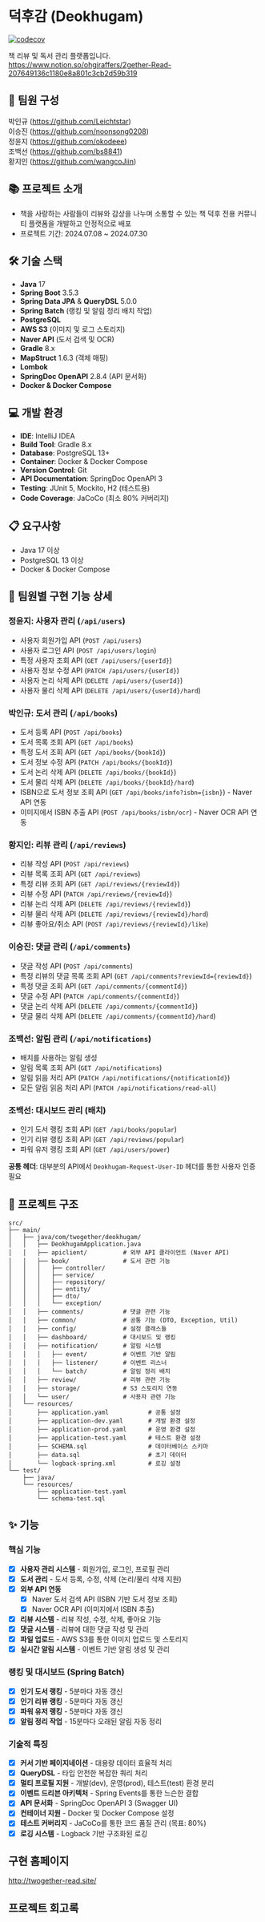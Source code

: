 # 덕후감 (Deokhugam)
[![codecov](https://codecov.io/gh/sb03-deokhugam-team2/sb03-deokhugam-team2/branch/dev/graph/badge.svg)](https://codecov.io/gh/sb03-deokhugam-team2/sb03-deokhugam-team2)

책 리뷰 및 독서 관리 플랫폼입니다.
<br>
https://www.notion.so/ohgiraffers/2gether-Read-207649136c1180e8a801c3cb2d59b319

## 👥 팀원 구성
박인규 (https://github.com/Leichtstar)  
이승진 (https://github.com/noonsong0208)  
정윤지 (https://github.com/okodeee)   
조백선 (https://github.com/bs8841)    
황지인 (https://github.com/wangcoJiin)

## 📚 프로젝트 소개
- 책을 사랑하는 사람들이 리뷰와 감상을 나누며 소통할 수 있는 책 덕후 전용 커뮤니티 플랫폼을 개발하고 안정적으로 배포
- 프로젝트 기간: 2024.07.08 ~ 2024.07.30

## 🛠️ 기술 스택
- **Java** 17
- **Spring Boot** 3.5.3
- **Spring Data JPA** & **QueryDSL** 5.0.0
- **Spring Batch** (랭킹 및 알림 정리 배치 작업)
- **PostgreSQL**
- **AWS S3** (이미지 및 로그 스토리지)
- **Naver API** (도서 검색 및 OCR)
- **Gradle** 8.x
- **MapStruct** 1.6.3 (객체 매핑)
- **Lombok** 
- **SpringDoc OpenAPI** 2.8.4 (API 문서화)
- **Docker & Docker Compose**

## 💻 개발 환경

- **IDE**: IntelliJ IDEA
- **Build Tool**: Gradle 8.x
- **Database**: PostgreSQL 13+
- **Container**: Docker & Docker Compose
- **Version Control**: Git
- **API Documentation**: SpringDoc OpenAPI 3
- **Testing**: JUnit 5, Mockito, H2 (테스트용)
- **Code Coverage**: JaCoCo (최소 80% 커버리지)

## 📋 요구사항

- Java 17 이상
- PostgreSQL 13 이상
- Docker & Docker Compose

## 🎯 팀원별 구현 기능 상세

### 정윤지: 사용자 관리 (`/api/users`)
- 사용자 회원가입 API (`POST /api/users`)
- 사용자 로그인 API (`POST /api/users/login`)
- 특정 사용자 조회 API (`GET /api/users/{userId}`)
- 사용자 정보 수정 API (`PATCH /api/users/{userId}`)
- 사용자 논리 삭제 API (`DELETE /api/users/{userId}`)
- 사용자 물리 삭제 API (`DELETE /api/users/{userId}/hard`)

### 박인규: 도서 관리 (`/api/books`)
- 도서 등록 API (`POST /api/books`)
- 도서 목록 조회 API (`GET /api/books`)
- 특정 도서 조회 API (`GET /api/books/{bookId}`)
- 도서 정보 수정 API (`PATCH /api/books/{bookId}`)
- 도서 논리 삭제 API (`DELETE /api/books/{bookId}`)
- 도서 물리 삭제 API (`DELETE /api/books/{bookId}/hard`)
- ISBN으로 도서 정보 조회 API (`GET /api/books/info?isbn={isbn}`) - Naver API 연동
- 이미지에서 ISBN 추출 API (`POST /api/books/isbn/ocr`) - Naver OCR API 연동

### 황지인: 리뷰 관리 (`/api/reviews`)
- 리뷰 작성 API (`POST /api/reviews`)
- 리뷰 목록 조회 API (`GET /api/reviews`)
- 특정 리뷰 조회 API (`GET /api/reviews/{reviewId}`)
- 리뷰 수정 API (`PATCH /api/reviews/{reviewId}`)
- 리뷰 논리 삭제 API (`DELETE /api/reviews/{reviewId}`)
- 리뷰 물리 삭제 API (`DELETE /api/reviews/{reviewId}/hard`)
- 리뷰 좋아요/취소 API (`POST /api/reviews/{reviewId}/like`)

### 이승진: 댓글 관리 (`/api/comments`)
- 댓글 작성 API (`POST /api/comments`)
- 특정 리뷰의 댓글 목록 조회 API (`GET /api/comments?reviewId={reviewId}`)
- 특정 댓글 조회 API (`GET /api/comments/{commentId}`)
- 댓글 수정 API (`PATCH /api/comments/{commentId}`)
- 댓글 논리 삭제 API (`DELETE /api/comments/{commentId}`)
- 댓글 물리 삭제 API (`DELETE /api/comments/{commentId}/hard`)

### 조백선: 알림 관리 (`/api/notifications`)
- 배치를 사용하는 알림 생성
- 알림 목록 조회 API (`GET /api/notifications`)
- 알림 읽음 처리 API (`PATCH /api/notifications/{notificationId}`)
- 모든 알림 읽음 처리 API (`PATCH /api/notifications/read-all`)

### 조백선: 대시보드 관리 (배치)
- 인기 도서 랭킹 조회 API (`GET /api/books/popular`)
- 인기 리뷰 랭킹 조회 API (`GET /api/reviews/popular`)
- 파워 유저 랭킹 조회 API (`GET /api/users/power`)

**공통 헤더**: 대부분의 API에서 `Deokhugam-Request-User-ID` 헤더를 통한 사용자 인증 필요

## 📁 프로젝트 구조

```
src/
├── main/
│   ├── java/com/twogether/deokhugam/
│   │   ├── DeokhugamApplication.java
│   │   ├── apiclient/          # 외부 API 클라이언트 (Naver API)
│   │   ├── book/               # 도서 관련 기능
│   │   │   ├── controller/
│   │   │   ├── service/
│   │   │   ├── repository/
│   │   │   ├── entity/
│   │   │   ├── dto/
│   │   │   └── exception/
│   │   ├── comments/           # 댓글 관련 기능
│   │   ├── common/             # 공통 기능 (DTO, Exception, Util)
│   │   ├── config/             # 설정 클래스들
│   │   ├── dashboard/          # 대시보드 및 랭킹
│   │   ├── notification/       # 알림 시스템
│   │   │   ├── event/          # 이벤트 기반 알림
│   │   │   ├── listener/       # 이벤트 리스너
│   │   │   └── batch/          # 알림 정리 배치
│   │   ├── review/             # 리뷰 관련 기능
│   │   ├── storage/            # S3 스토리지 연동
│   │   └── user/               # 사용자 관련 기능
│   └── resources/
│       ├── application.yaml           # 공통 설정
│       ├── application-dev.yaml       # 개발 환경 설정
│       ├── application-prod.yaml      # 운영 환경 설정
│       ├── application-test.yaml      # 테스트 환경 설정
│       ├── SCHEMA.sql                 # 데이터베이스 스키마
│       ├── data.sql                   # 초기 데이터
│       └── logback-spring.xml         # 로깅 설정
└── test/
    ├── java/
    └── resources/
        ├── application-test.yaml
        └── schema-test.sql
```

## ✨ 기능

### 핵심 기능
- [x] **사용자 관리 시스템** - 회원가입, 로그인, 프로필 관리
- [x] **도서 관리** - 도서 등록, 수정, 삭제 (논리/물리 삭제 지원)
- [x] **외부 API 연동**
    - [x] Naver 도서 검색 API (ISBN 기반 도서 정보 조회)
    - [x] Naver OCR API (이미지에서 ISBN 추출)
- [x] **리뷰 시스템** - 리뷰 작성, 수정, 삭제, 좋아요 기능
- [x] **댓글 시스템** - 리뷰에 대한 댓글 작성 및 관리
- [x] **파일 업로드** - AWS S3를 통한 이미지 업로드 및 스토리지
- [x] **실시간 알림 시스템** - 이벤트 기반 알림 생성 및 관리

### 랭킹 및 대시보드 (Spring Batch)
- [x] **인기 도서 랭킹** - 5분마다 자동 갱신
- [x] **인기 리뷰 랭킹** - 5분마다 자동 갱신
- [x] **파워 유저 랭킹** - 5분마다 자동 갱신
- [x] **알림 정리 작업** - 15분마다 오래된 알림 자동 정리

### 기술적 특징
- [x] **커서 기반 페이지네이션** - 대용량 데이터 효율적 처리
- [x] **QueryDSL** - 타입 안전한 복잡한 쿼리 처리
- [x] **멀티 프로필 지원** - 개발(dev), 운영(prod), 테스트(test) 환경 분리
- [x] **이벤트 드리븐 아키텍처** - Spring Events를 통한 느슨한 결합
- [x] **API 문서화** - SpringDoc OpenAPI 3 (Swagger UI)
- [x] **컨테이너 지원** - Docker 및 Docker Compose 설정
- [x] **테스트 커버리지** - JaCoCo를 통한 코드 품질 관리 (목표: 80%)
- [x] **로깅 시스템** - Logback 기반 구조화된 로깅

## 구현 홈페이지
http://twogether-read.site/

## 프로젝트 회고록
